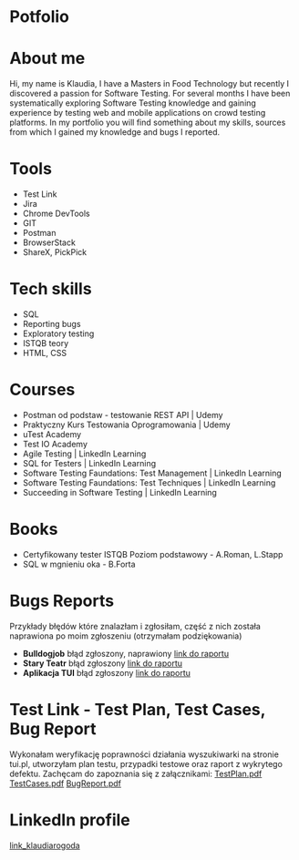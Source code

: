 # Potfolio
# About me
Hi, my name is Klaudia, I have a Masters in Food Technology but recently I discovered a passion for Software Testing. For several months I have been systematically exploring Software Testing knowledge and gaining experience by testing web and mobile applications on crowd testing platforms. In my portfolio you will find something about my skills, sources from which I gained my knowledge and bugs I reported.
# Tools
* Test Link
* Jira
* Chrome DevTools
* GIT
* Postman
* BrowserStack
* ShareX, PickPick
# Tech skills
* SQL
* Reporting bugs
* Exploratory testing
* ISTQB teory
* HTML, CSS
# Courses
* Postman od podstaw - testowanie REST API | Udemy
* Praktyczny Kurs Testowania Oprogramowania | Udemy
* uTest Academy
* Test IO Academy
* Agile Testing | LinkedIn Learning
* SQL for Testers | LinkedIn Learning
* Software Testing Faundations: Test Management | LinkedIn Learning
* Software Testing Faundations: Test Techniques | LinkedIn Learning
* Succeeding in Software Testing | LinkedIn Learning
# Books
* Certyfikowany tester ISTQB Poziom podstawowy - A.Roman, L.Stapp
* SQL w mgnieniu oka - B.Forta
# Bugs Reports
Przykłady błędów które znalazłam i zgłosiłam, część z nich została naprawiona po moim zgłoszeniu (otrzymałam podziękowania)
* **Bulldogjob** błąd zgłoszony, naprawiony [link do raportu](https://drive.google.com/drive/folders/17Jllh7MidpKNHZTECc32AS-3Vx4yw5ft?usp=sharing)
* **Stary Teatr** błąd zgłoszony [link do raportu](https://drive.google.com/drive/folders/1IfcSBEVKKnau3wrfna8iLThkoeAHy_VY?usp=sharing)
* **Aplikacja TUI** błąd zgłoszony [link do raportu](https://drive.google.com/drive/folders/1NFDxIazKikMmRXdlZ3M51KdCdVtrt6JB?usp=sharing)
# Test Link - Test Plan, Test Cases, Bug Report
Wykonałam weryfikację poprawności działania wyszukiwarki na stronie tui.pl, utworzyłam plan testu, przypadki testowe oraz raport z wykrytego defektu. Zachęcam do zapoznania się z załącznikami:
[TestPlan.pdf](https://drive.google.com/file/d/1O5NFwepuWHX29br6TK6pnUilNUYQtimu/view?usp=sharing)
[TestCases.pdf](https://drive.google.com/file/d/1AKU4ZCoOPXD6_F_VsJUxiQO5VuFARClz/view?usp=sharing)
[BugReport.pdf](https://drive.google.com/file/d/1FmnthF2EorVF9nCGVOvV195F5rD0S6Vo/view?usp=sharing)
# LinkedIn profile 
[link_klaudiarogoda](https://www.linkedin.com/in/klaudia-rogoda-46548620a/)

